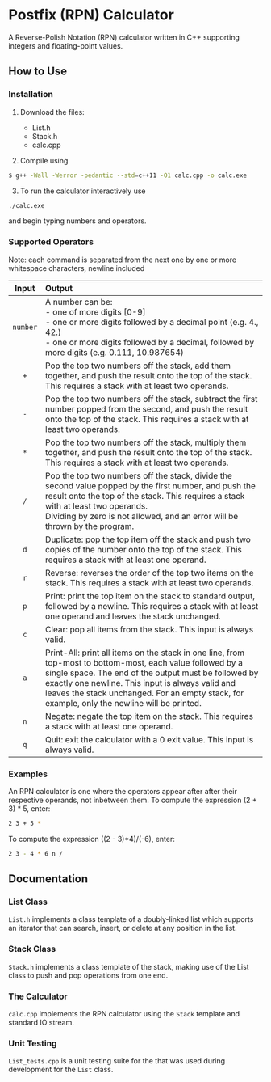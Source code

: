 # Postfix (RPN) Calculator
A Reverse-Polish Notation (RPN) calculator written in C++ supporting integers and floating-point values.

## How to Use
### Installation
1. Download the files:

   - List.h
   - Stack.h
   - calc.cpp

2. Compile using
```bash
$ g++ -Wall -Werror -pedantic --std=c++11 -O1 calc.cpp -o calc.exe
```
3. To run the calculator interactively use
```bash 
./calc.exe
```
and begin typing numbers and operators.

### Supported Operators
Note: each command is separated from the next one by one or more whitespace characters, newline included

Input | Output 
:---: | :---
```number``` | A number can be: <br> - one of more digits [0-9] <br> - one or more digits followed by a decimal point (e.g. 4., 42.) <br> - one or more digits followed by a decimal, followed by more digits (e.g. 0.111, 10.987654)
```+``` | Pop the top two numbers off the stack, add them together, and push the result onto the top of the stack. This requires a stack with at least two operands.
```-``` | Pop the top two numbers off the stack, subtract the first number popped from the second, and push the result onto the top of the stack. This requires a stack with at least two operands.
```*``` | Pop the top two numbers off the stack, multiply them together, and push the result onto the top of the stack. This requires a stack with at least two operands.
```/``` | Pop the top two numbers off the stack, divide the second value popped by the first number, and push the result onto the top of the stack. This requires a stack with at least two operands. <br> Dividing by zero is not allowed, and an error will be thrown by the program.
```d``` | Duplicate: pop the top item off the stack and push two copies of the number onto the top of the stack. This requires a stack with at least one operand.
```r``` | Reverse: reverses the order of the top two items on the stack. This requires a stack with at least two operands.
```p``` | Print: print the top item on the stack to standard output, followed by a newline. This requires a stack with at least one operand and leaves the stack unchanged.
```c``` | Clear: pop all items from the stack. This input is always valid.
```a``` | Print-All: print all items on the stack in one line, from top-most to bottom-most, each value followed by a single space. The end of the output must be followed by exactly one newline. This input is always valid and leaves the stack unchanged. For an empty stack, for example, only the newline will be printed.
```n``` | Negate: negate the top item on the stack. This requires a stack with at least one operand.
```q``` | Quit: exit the calculator with a 0 exit value. This input is always valid.


### Examples
An RPN calculator is one where the operators appear after after their respective operands, not inbetween them.
To compute the expression (2 + 3) * 5, enter:
  ```bash 
  2 3 + 5 * 
  ```
To compute the expression ((2 - 3)*4)/(-6), enter: 
  ```bash 
  2 3 - 4 * 6 n /
  ```

## Documentation

### List Class
```List.h``` implements a class template of a doubly-linked list which supports an iterator that can search, insert, or delete at any position in the list. 

### Stack Class
```Stack.h``` implements a class template of the stack, making use of the List class to push and pop operations from one end.

### The Calculator
```calc.cpp``` implements the RPN calculator using the ```Stack``` template and standard IO stream.

### Unit Testing
```List_tests.cpp``` is a unit testing suite for the that was used during development for the ```List``` class. 
